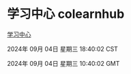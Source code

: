 # 学习中心 colearnhub
[学习中心](http://219.139.196.164:56308/colearnhub/)

2024年 09月 04日 星期三 18:40:02 CST

2024年 09月 04日 星期三 10:40:02 GMT

